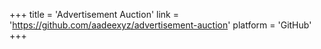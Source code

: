 +++
title = 'Advertisement Auction'
link = 'https://github.com/aadeexyz/advertisement-auction'
platform = 'GitHub'
+++
